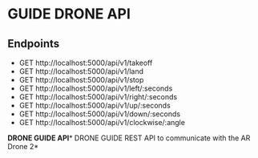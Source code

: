GUIDE DRONE API
===============

**Endpoints**
-------------

-	GET http://localhost:5000/api/v1/takeoff
-	GET http://localhost:5000/api/v1/land
-	GET http://localhost:5000/api/v1/stop
-	GET http://localhost:5000/api/v1/left/:seconds
-	GET http://localhost:5000/api/v1/right/:seconds
-	GET http://localhost:5000/api/v1/up/:seconds
-	GET http://localhost:5000/api/v1/down/:seconds
-	GET http://localhost:5000/api/v1/clockwise/:angle

**DRONE GUIDE API***
DRONE GUIDE REST API to communicate with the AR Drone 2*
